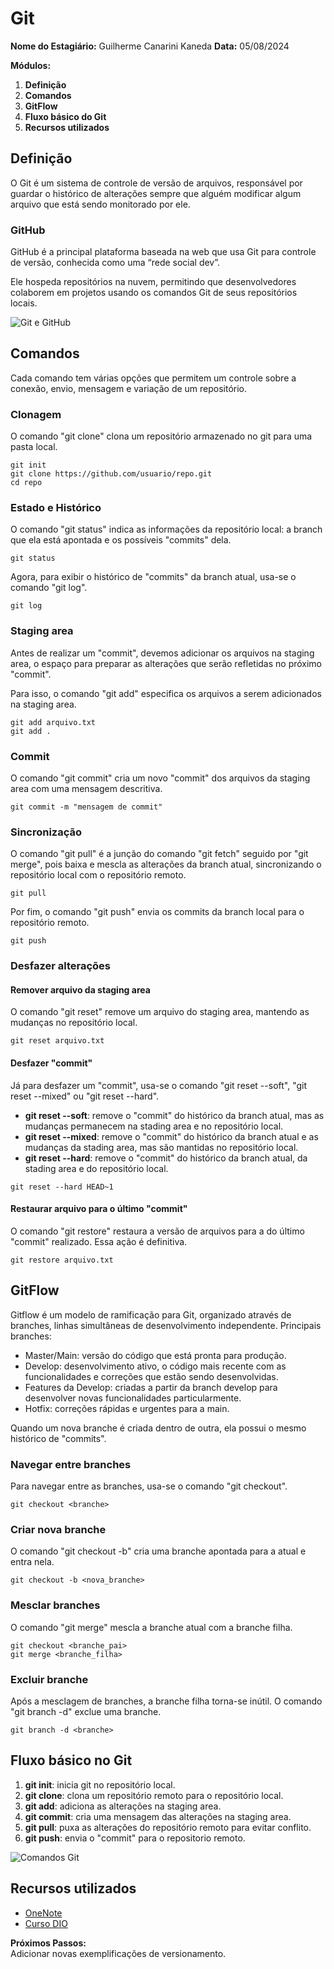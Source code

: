 # Git

**Nome do Estagiário:** Guilherme Canarini Kaneda
**Data:** 05/08/2024

**Módulos:**  
1. **Definição**
2. **Comandos**
3. **GitFlow**
4. **Fluxo básico do Git** 
5. **Recursos utilizados** 

## Definição
O Git é um sistema de controle de versão de arquivos, responsável por guardar o histórico de alterações sempre que alguém modificar algum arquivo que está sendo monitorado por ele.

### GitHub
GitHub é a principal plataforma baseada na web que usa Git para controle de versão, conhecida como uma “rede social dev”. 

Ele hospeda repositórios na nuvem, permitindo que desenvolvedores colaborem em projetos usando os comandos Git de seus repositórios locais.

![Git e GitHub](images/gitGitHub.jpg)

## Comandos
Cada comando tem várias opções que permitem um controle sobre a conexão, envio, mensagem e variação de um repositório.

### Clonagem
O comando "git clone" clona um repositório armazenado no git para uma pasta local. 

```
git init
git clone https://github.com/usuario/repo.git
cd repo
```
### Estado e Histórico
O comando "git status" indica as informações da repositório local: a branch que ela está apontada e os possíveis "commits" dela.

```
git status
```

Agora, para exibir o histórico de "commits" da branch atual, usa-se o comando "git log".

```
git log
```

### Staging area
Antes de realizar um "commit", devemos adicionar os arquivos na staging area, o espaço para preparar as alterações que serão refletidas no próximo "commit".

Para isso, o comando "git add" especifica os arquivos a serem adicionados na staging area.

```
git add arquivo.txt
git add .
```
### Commit
O comando "git commit" cria um novo "commit" dos arquivos da staging area com uma mensagem descritiva.

```
git commit -m "mensagem de commit"
```

### Sincronização
O comando "git pull" é a junção do comando "git fetch" seguido por "git merge", pois baixa e mescla as alterações da branch atual, sincronizando o repositório local com o repositório remoto.

```
git pull
```

Por fim, o comando "git push" envia os commits da branch local para o repositório remoto.

```
git push
```
### Desfazer alterações
#### Remover arquivo da staging area
O comando "git reset" remove um arquivo do staging area, mantendo as mudanças no repositório local.
```
git reset arquivo.txt
```
#### Desfazer "commit"
Já para desfazer um "commit", usa-se o comando "git reset --soft", "git reset --mixed" ou "git reset --hard".
  
- **git reset --soft**: remove o "commit" do histórico da branch atual, mas as mudanças permanecem na stading area e no repositório local.
- **git reset --mixed**:  remove o "commit" do histórico da branch atual e as  mudanças da stading area, mas são mantidas no repositório local.
- **git reset --hard**: remove o "commit" do histórico da branch atual, da stading area e do repositório local.

```
git reset --hard HEAD~1
```
#### Restaurar arquivo para o último "commit"
O comando "git restore" restaura a versão de arquivos para a do último "commit" realizado. Essa ação é definitiva.
```
git restore arquivo.txt
```
## GitFlow
Gitflow é um modelo de ramificação para Git, organizado através de branches, linhas simultâneas de desenvolvimento independente.
Principais branches: 
- Master/Main: versão do código que está pronta para produção.
- Develop: desenvolvimento ativo, o código mais recente com as funcionalidades e correções que estão sendo desenvolvidas.
- Features da Develop: criadas a partir da branch develop para desenvolver novas funcionalidades particularmente.
- Hotfix: correções rápidas e urgentes para a main. 

Quando um nova branche é criada dentro de outra, ela possui o mesmo histórico de "commits".

### Navegar entre branches
Para navegar entre as branches, usa-se o comando "git checkout".
```
git checkout <branche>
```
### Criar nova branche
O comando "git checkout -b" cria uma branche apontada para a atual e entra nela.
```
git checkout -b <nova_branche>
```
### Mesclar branches
O comando "git merge" mescla a branche atual com a branche filha.
```
git checkout <branche_pai>
git merge <branche_filha>
```
### Excluir branche
Após a mesclagem de branches, a branche filha torna-se inútil. O comando "git branch -d" exclue uma branche.

```
git branch -d <branche>
```

## Fluxo básico no Git
1. **git init**: inicia git no repositório local.
2. **git clone**: clona um repositório remoto para o repositório local. 
3. **git add**: adiciona as alterações na staging area.
4. **git commit**: cria uma mensagem das alterações na staging area.
5. **git pull**: puxa as alterações do repositório remoto para evitar conflito.
6. **git push**: envia o "commit" para o repositorio remoto. 

![Comandos Git](images/commandsGit.jpg)

## Recursos utilizados
- [OneNote](https://1drv.ms/o/s!AhYuzTaU_zLktCMaSiZAcxjVqW7E)
- [Curso DIO](https://www.dio.me/courses/versionamento-de-codigo-com-git-e-github)

**Próximos Passos:**  
Adicionar novas exemplificações de versionamento.
